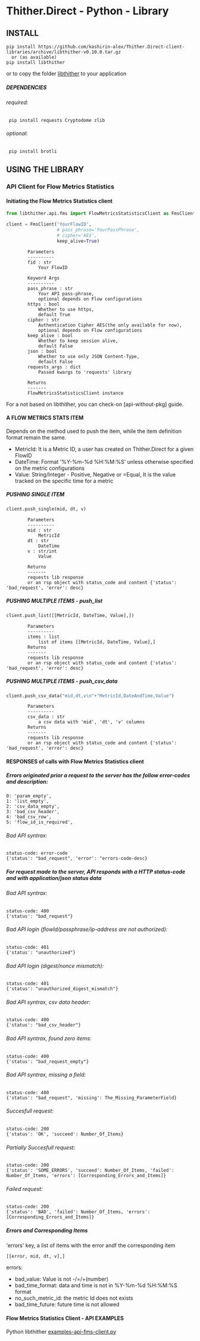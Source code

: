 # Thither.Direct - Python - Library

## INSTALL
   
    pip install https://github.com/kashirin-alex/Thither.Direct-client-libraries/archive/libthither-v0.10.0.tar.gz
      or (as available) 
    pip install libthither
    
or to copy the folder [libthither](libthither) to your application     
    
##### DEPENDENCIES
###### required:
     pip install requests Cryptodome zlib
###### optional:
     pip install brotli
     
     
  
## USING THE LIBRARY

### API Client for Flow Metrics Statistics

#### Initiating the Flow Metrics Statistics client
```python
from libthither.api.fms import FlowMetricsStatisticsClient as FmsClient

client = FmsClient('YourFlowID',
                   # pass_phrase='YourPassPhrase',
                   # cipher='AES',
                   keep_alive=True)
```
            Parameters
            ----------
            fid : str
                Your FlowID

            Keyword Args
            ----------
            pass_phrase : str
                Your API pass-phrase,
                optional depends on Flow configurations
            https : bool
                Whether to use https,
                default True
            cipher : str
                Authentication Cipher AES(the only available for now),
                optional depends on Flow configurations
            keep_alive : bool
                Whether to keep session alive,
                default False
            json : bool
                Whether to use only JSON Content-Type,
                default False
            requests_args : dict
                Passed kwargs to 'requests' library

            Returns
            -------
            FlowMetricsStatisticsClient instance
For a not based on libthither, you can check-on [api-without-pkg] guide.

#### A FLOW METRICS STATS ITEM
Depends on the method used to push the item, while the item definition format remain the same.
+ MetricId: It is a Metric ID, a user has created on Thither.Direct for a given FlowID
+ DateTime: Format '%Y-%m-%d %H:%M:%S' unless otherwise specified on the metric configurations
+ Value:    String/Integer - Positive, Negative or =Equal, It is the value tracked on the specific time for a metric


##### PUSHING SINGLE ITEM
```python
client.push_single(mid, dt, v)
```
            Parameters
            ----------
            mid : str
                MetricId
            dt : str
                DateTime
            v : str/int
                Value

            Returns
            -------
            requests lib response
            or an rsp object with status_code and content {'status': 'bad_request', 'error': desc}


##### PUSHING MULTIPLE ITEMS - push_list
```python
client.push_list([[MetricId, DateTime, Value],])
```
            Parameters
            ----------
            items : list
                list of items [[MetricId, DateTime, Value],]
            Returns
            -------
            requests lib response
            or an rsp object with status_code and content {'status': 'bad_request', 'error': desc}


##### PUSHING MULTIPLE ITEMS - push_csv_data
```python
client.push_csv_data("mid,dt,v\n"+"MetricId,DateAndTime,Value")
```
            Parameters
            ----------
            csv_data : str
                a csv data with 'mid', 'dt', 'v' columns
            Returns
            -------
            requests lib response
            or an rsp object with status_code and content {'status': 'bad_request', 'error': desc}


####  RESPONSES of calls with Flow Metrics Statistics client

##### Errors originated prior a request to the server has the follow error-codes and description:

    0: 'param_empty',
    1: 'list_empty',
    2: 'csv_data_empty',
    3: 'bad_csv_header',
    4: 'bad_csv_row',
    5: 'flow_id_is_required',
        
###### Bad API syntrax:
    
    status-code: error-code
    {'status': "bad_request", 'error': "errors-code-desc}
        
        
##### For request made to the server, API responds with a HTTP status-code and with application/json status data 

###### Bad API syntrax:

    status-code: 400
    {'status': "bad_request"}
    
###### Bad API login (flowId/passphrase/ip-address are not authorized):

    status-code: 401
    {'status': "unauthorized"}
    
###### Bad API login (digest/nonce mismatch):

    status-code: 401
    {'status': "unauthorized_digest_mismatch"}
    
###### Bad API syntrax, csv data header:

    status-code: 400
    {'status': "bad_csv_header"}
    
###### Bad API syntrax, found zero items:

    status-code: 400
    {'status': "bad_request_empty"}
    
###### Bad API syntrax, missing a field:

    status-code: 400
    {'status': "bad_request", 'missing': The_Missing_ParameterField}
   
###### Succesfull request:

    status-code: 200
    {'status': 'OK', 'succeed': Number_Of_Items}
        
###### Partially Succesfull request:

    status-code: 200
    {'status': 'SOME_ERRORS', 'succeed': Number_Of_Items, 'failed': Number_Of_Items, 'errors': [Corresponding_Errors_and_Items]}
   
###### Failed request:

    status-code: 200
    {'status': 'BAD', 'failed': Number_Of_Items, 'errors': [Corresponding_Errors_and_Items]}
    
    
##### Errors and Corresponding Items
'errors' key, a list of items with the error andf the corresponding item

    [[error, mid, dt, v],]

errors: 
+ bad_value:           Value is not -/=/+(number)
+ bad_time_format:     data and time is not in %Y-%m-%d %H:%M:%S format
+ no_such_metric_id:   the metric Id does not exists
+ bad_time_future:     future time is not allowed



#### Flow Metrics Statistics Client - API EXAMPLES
Python libthither [examples-api-fms-client.py](examples-api-fms-client.py)





            
